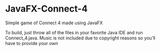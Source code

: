 # JavaFX-Connect-4
Simple game of Connect 4 made using JavaFX

To build, just throw all of the files in your favorite Java IDE and run Connect_4.java. Music is not included due to copyright reasons so you'll have to provide your own
